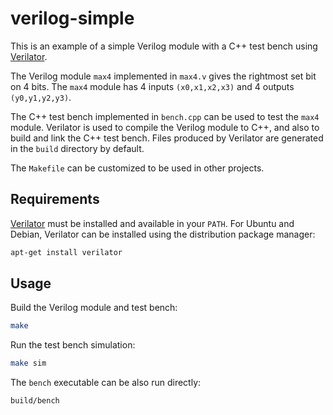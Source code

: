 
# verilog-simple

This is an example of a simple Verilog module with a C++ test bench using 
[Verilator](https://www.veripool.org/wiki/verilator).

The Verilog module `max4` implemented in `max4.v` gives the rightmost set bit 
on 4 bits.
The `max4` module has 4 inputs `(x0,x1,x2,x3)` and 4 outputs `(y0,y1,y2,y3)`.

The C++ test bench implemented in `bench.cpp` can be used to test the 
`max4` module.
Verilator is used to compile the Verilog module to C++, and also to
build and link the C++ test bench. Files produced by Verilator are generated
in the `build` directory by default.

The `Makefile` can be customized to be used in other projects.

## Requirements

[Verilator](https://www.veripool.org/wiki/verilator) must be
installed and available in your `PATH`. For Ubuntu and Debian, Verilator
can be installed using the distribution package manager:
```bash
apt-get install verilator
```

## Usage

Build the Verilog module and test bench:
```bash
make
```

Run the test bench simulation:
```bash
make sim
```

The `bench` executable can be also run directly:
```bash
build/bench
```
